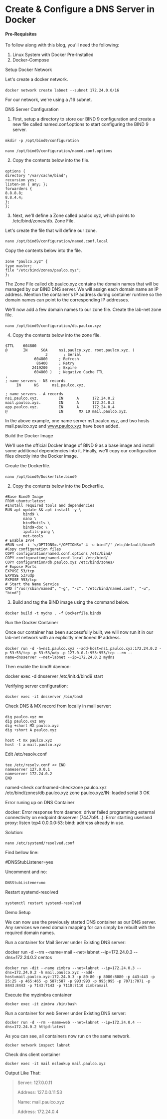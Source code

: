 # Create & Configure a DNS Server in Docker

#### Pre-Requisites
To follow along with this blog, you'll need the following:

1. Linux System with Docker Pre-Installed
2. Docker-Compose

Setup Docker Network

Let's create a docker network.
####
    docker network create labnet --subnet 172.24.0.0/16

For our network, we're using a /16 subnet.

DNS Server Configuration

1. First, setup a directory to store our BIND 9 configuration and create a new file called named.conf.options to start configuring the BIND 9 server.
####
    mkdir -p /opt/bind9/configuration
####
    nano /opt/bind9/configuration/named.conf.options

2. Copy the contents below into the file.
####
    options {    
    directory "/var/cache/bind";    
    recursion yes;    
    listen-on { any; };    
    forwarders {            
    8.8.8.8;            
    8.8.4.4;    
    };
    };

3. Next, we'll define a Zone called paulco.xyz, which points to /etc/bind/zones/db. Zone File.

Let's create the file that will define our zone.
####
    nano /opt/bind9/configuration/named.conf.local

Copy the contents below into the file.
####
    zone "paulco.xyz" {    
    type master;    
    file "/etc/bind/zones/paulco.xyz";
    };

The Zone File called db.paulco.xyz contains the domain names that will be managed by our BIND DNS server. We will assign each domain name an IP address. Mention the container's IP address during container runtime so the domain names can point to the corresponding IP addresses.

We'll now add a few domain names to our zone file. Create the lab-net zone file.
####
    nano /opt/bind9/configuration/db.paulco.xyz

4. Copy the contents below into the zone file.
####
    $TTL    604800
    @       IN      SOA     ns1.paulco.xyz. root.paulco.xyz. (
                      3       ; Serial
                 604800     ; Refresh
                  86400     ; Retry
                2419200     ; Expire
                 604800 )   ; Negative Cache TTL
    ;
    ; name servers - NS records
         IN      NS      ns1.paulco.xyz.
    
    ; name servers - A records
    ns1.paulco.xyz.         IN      A      172.24.0.2
    mail.paulco.xyz.        IN      A      172.24.0.3
    app.paulco.xyz.         IN      A      172.24.0.4
    @                       IN       MX 10 mail.paulco.xyz.

In the above example, one name server ns1.paulco.xyz, and two hosts mail.paulco.xyz and www.paulco.xyz have been added.

Build the Docker Image

We'll use the official Docker Image of BIND 9 as a base image and install some additional dependencies into it. Finally, we'll copy our configuration files directly into the Docker image.

Create the Dockerfile.
####
    nano /opt/bind9/Dockerfile.bind9

2. Copy the contents below into the Dockerfile.
####
    #Base Bind9 Image
    FROM ubuntu:latest
    #Install required tools and dependencies
    RUN apt update && apt install -y \  
            bind9 \  
            nano \  
            bind9utils \
            bind9-doc \  
            iputils-ping \
            net-tools
    # Enable IPv4
    #RUN sed -i 's/OPTIONS=.*/OPTIONS="-4 -u bind"/' /etc/default/bind9
    #Copy configuration files
    COPY configuration/named.conf.options /etc/bind/
    COPY configuration/named.conf.local /etc/bind/
    COPY configuration/db.paulco.xyz /etc/bind/zones/
    # Expose Ports
    EXPOSE 53/tcp
    EXPOSE 53/udp
    EXPOSE 953/tcp
    # Start the Name Service
    CMD ["/usr/sbin/named", "-g", "-c", "/etc/bind/named.conf", "-u", "bind"]

3. Build and tag the BIND image using the command below.
####
    docker build -t mydns . -f Dockerfile.bind9

Run the Docker Container

Once our container has been successfully built, we will now run it in our lab-net network with an explicitly mentioned IP address.
####
    docker run -d -h=ns1.paulco.xyz --add-host=ns1.paulco.xyz:172.24.0.2 -p 53:53/tcp -p 53:53/udp -p 127.0.0.1:953:953/tcp --rm --name=dnsserver --net=labnet --ip=172.24.0.2 mydns

Then enable the bind9 daemon:

docker exec -d dnsserver /etc/init.d/bind9 start

Verifying server configuration:
####
    docker exec -it dnsserver /bin/bash

Check DNS & MX record from locally in mail server:
####
    dig paulco.xyz mx
    dig paulco.xyz any
    dig +short MX paulco.xyz
    dig +short A paulco.xyz
####
    host -t mx paulco.xyz
    host -t a mail.paulco.xyz

Edit /etc/resolv.conf
####
    tee /etc/resolv.conf << END
    nameserver 127.0.0.1
    nameserver 172.24.0.2
    END

named-check
confnamed-checkzone paulco.xyz /etc/bind/zones/db.paulco.xyz
zone paulco.xyz/IN: loaded serial 3
OK

Error runing up on DNS Container

docker: Error response from daemon: driver failed programming external connectivity on endpoint dnsserver (7447b9f...): Error starting userland proxy: listen tcp4 0.0.0.0:53: bind: address already in use.

Solution:
####
    nano /etc/systemd/resolved.conf
    
Find bellow line:

#DNSStubListener=yes

Uncomment and no:
####
    DNSStubListener=no

Restart systemd-resolved
####
    systemctl restart systemd-resolved

Demo Setup

We can now use the previously started DNS container as our DNS server. Any services we need domain mapping for can simply be rebuilt with the required domain names.

Run a container for Mail Server under Existing DNS server:

docker run -d --rm --name=mail --net=labnet --ip=172.24.0.3 --dns=172.24.0.2 centos
####
    docker run -dit --name zimbra --net=labnet --ip=172.24.0.3 --dns=172.24.0.2 -h mail.paulco.xyz --add-host=mail.paulco.xyz:172.24.0.3 -p 80:80 -p 8080:8080 -p 443:443 -p 25:25 -p 465:465 -p 587:587 -p 993:993 -p 995:995 -p 7071:7071 -p 8443:8443 -p 7143:7143 -p 7110:7110 zimbramail

Execute the myzimbra container

    docker exec -it zimbra /bin/bash

Run a container for web Server under Existing DNS server:

    docker run -d --rm --name=web --net=labnet --ip=172.24.0.4 --dns=172.24.0.2 httpd:latest

As you can see, all containers now run on the same network.

    docker network inspect labnet

Check dns client container

    docker exec -it mail nslookup mail.paulco.xyz 

Output Like That:

> Server:         127.0.0.11
> 
> Address:        127.0.0.11:53
>
> Name:   mail.paulco.xyz
> 
> Address: 172.24.0.4


